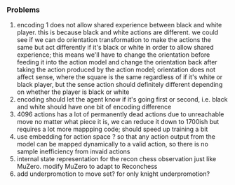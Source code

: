 ### Problems
1. encoding 1 does not allow shared experience between black and white player. this is because black and white actions are different. we could see if we can do orientation transformation to make the actions the same but act differently if it's black or white in order to allow shared experience; this means we'll have to change the orientation before feeding it into the action model and change the orientation back after taking the action produced by the action model; orientation does not affect sense, where the square is the same regardless of if it's white or black player, but the sense action should definitely different depending on whether the player is black or white
2. encoding should let the agent know if it's going first or second, i.e. black and white should have one bit of encoding difference
3. 4096 actions has a lot of permanently dead actions due to unreachable move no matter what piece it is, we can reduce it down to 1700ish but requires a lot more mappping code; should speed up training a bit
4. use embedding for action space ? so that any action output from the model can be mapped dynamically to a valid action, so there is no sample inefficiency from invaid actions
5. internal state representation for the recon chess observation just like MuZero. modify MuZero to adapt to Reconchess
6. add underpromotion to move set? for only knight underpromotion?
